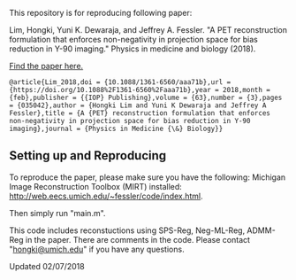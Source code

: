 This repository is for reproducing following paper: 

Lim, Hongki, Yuni K. Dewaraja, and Jeffrey A. Fessler. "A PET reconstruction formulation that enforces non-negativity in projection space for bias reduction in Y-90 imaging." Physics in medicine and biology (2018).

[Find the paper here.](https://doi.org/10.1088%2F1361-6560%2Faaa71b)

```
@article{Lim_2018,doi = {10.1088/1361-6560/aaa71b},url = {https://doi.org/10.1088%2F1361-6560%2Faaa71b},year = 2018,month = {feb},publisher = {{IOP} Publishing},volume = {63},number = {3},pages = {035042},author = {Hongki Lim and Yuni K Dewaraja and Jeffrey A Fessler},title = {A {PET} reconstruction formulation that enforces non-negativity in projection space for bias reduction in Y-90 imaging},journal = {Physics in Medicine {\&} Biology}}
```

## Setting up and Reproducing

To reproduce the paper, please make sure you have the following:
Michigan Image Reconstruction Toolbox (MIRT) installed: http://web.eecs.umich.edu/~fessler/code/index.html.  

Then simply run "main.m".

This code includes reconstuctions using SPS-Reg, Neg-ML-Reg, ADMM-Reg in the paper. 
There are comments in the code. 
Please contact "hongki@umich.edu" if you have any questions.  

Updated 02/07/2018

